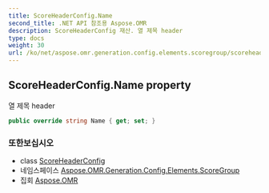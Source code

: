 ```yaml
---
title: ScoreHeaderConfig.Name
second_title: .NET API 참조용 Aspose.OMR
description: ScoreHeaderConfig 재산. 열 제목 header
type: docs
weight: 30
url: /ko/net/aspose.omr.generation.config.elements.scoregroup/scoreheaderconfig/name/
---
```

## ScoreHeaderConfig.Name property

열 제목 header

```csharp
public override string Name { get; set; }
```

### 또한보십시오

* class [ScoreHeaderConfig](../)
* 네임스페이스 [Aspose.OMR.Generation.Config.Elements.ScoreGroup](../../scoreheaderconfig/)
* 집회 [Aspose.OMR](../../../)


